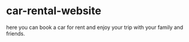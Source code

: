 # car-rental-website
here you can book a car for rent and enjoy your trip with your family and friends.
